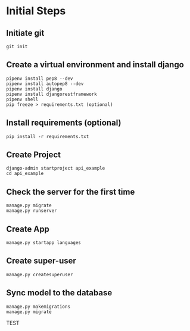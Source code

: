 # Initial Steps

## Initiate git

`git init`

## Create a virtual environment and install django


```
pipenv install pep8 --dev
pipenv install autopep8 --dev
pipenv install django
pipenv install djangorestframework
pipenv shell
pip freeze > requirements.txt (optional)
```

## Install requirements (optional)

`pip install -r requirements.txt`

## Create Project
```
django-admin startproject api_example
cd api_example
```
## Check the server for the first time
```
manage.py migrate
manage.py runserver
```
## Create App
```
manage.py startapp languages
```
## Create super-user
```
manage.py createsuperuser
```
## Sync model to the database
```
manage.py makemigrations
manage.py migrate
```


TEST